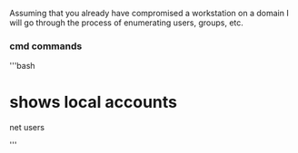 
Assuming that you already have compromised a workstation on a domain I will go through the process of enumerating users, groups, etc.

### cmd commands
'''bash
# shows local accounts 
net users

'''
